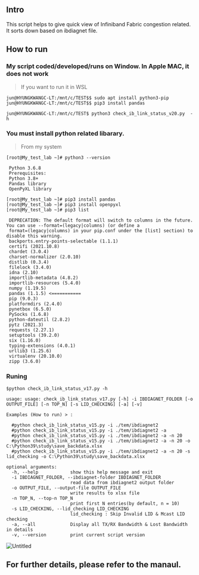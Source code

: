 ## Intro

 This script helps to give quick view of Infiniband Fabric congestion related.
 It sorts down based on ibdiagnet file.

 

## How to run

 ### My script coded/developed/runs on Window. In Apple MAC, it does not work

> If you want to run it in WSL

     
```
jun@HYUNGKWANGC-LT:/mnt/c/TEST$$ sudo apt install python3-pip
jun@HYUNGKWANGC-LT:/mnt/c/TEST$$ pip3 install pandas

jun@HYUNGKWANGC-LT:/mnt/c/TEST$ python3 check_ib_link_status_v20.py  -h
```

 ### You must install python related libarary. 

> From my system
     
```
[root@My_test_lab ~]# python3 --version

 Python 3.6.8
 Prerequisites:
 Python 3.8+
 Pandas library
 OpenPyXL library

[root@My_test_lab ~]# pip3 install pandas
[root@My_test_lab ~]# pip3 install openpyxl 
[root@My_test_lab ~]# pip3 list

 DEPRECATION: The default format will switch to columns in the future. You can use --format=(legacy|columns) (or define a 
 format=(legacy|columns) in your pip.conf under the [list] section) to disable this warning.
 backports.entry-points-selectable (1.1.1)
 certifi (2021.10.8)
 chardet (3.0.4)
 charset-normalizer (2.0.10)
 distlib (0.3.4)
 filelock (3.4.0)
 idna (2.10)
 importlib-metadata (4.8.2)
 importlib-resources (5.4.0)
 numpy (1.19.5)
 pandas (1.1.5) <===========
 pip (9.0.3)
 platformdirs (2.4.0)
 pynetbox (6.5.0)
 PySocks (1.6.8)
 python-dateutil (2.8.2)
 pytz (2021.3)
 requests (2.27.1)
 setuptools (39.2.0)
 six (1.16.0)
 typing-extensions (4.0.1)
 urllib3 (1.25.6)
 virtualenv (20.10.0)
 zipp (3.6.0)

```

 ### Runing
      

```
$python check_ib_link_status_v17.py -h

usage: usage: check_ib_link_status_v17.py [-h] -i IBDIAGNET_FOLDER [-o OUTPUT_FILE] [-n TOP_N] [-s LID_CHECKING] [-a] [-v]

Examples (How to run) > :

  #python check_ib_link_status_v15.py -i ./tem/ibdiagnet2
  #python check_ib_link_status_v15.py -i ./tem/ibdiagnet2 -a
  #python check_ib_link_status_v15.py -i ./tem/ibdiagnet2 -a -n 20
  #python check_ib_link_status_v15.py -i ./tem/ibdiagnet2 -a -n 20 -o  C:\Python39\study\save_backdata.xlsx
  #python check_ib_link_status_v15.py -i ./tem/ibdiagnet2 -a -n 20 -s lid_checking -o C:\Python39\study\save_backdata.xlsx

optional arguments:
  -h, --help            show this help message and exit
  -i IBDIAGNET_FOLDER, --ibdiagnet-folder IBDIAGNET_FOLDER
                        read data from ibdiagnet2 output folder
  -o OUTPUT_FILE, --output-file OUTPUT_FILE
                        write results to xlsx file
  -n TOP_N, --top-n TOP_N
                        print first N entries(by default, n = 10)
  -s LID_CHECKING, --lid_checking LID_CHECKING
                        lid_checking : Skip Invalid LID & Mcast LID checking
  -a, --all             Display all TX/RX Bandwidth & Lost Bandwidth in details
  -v, --version         print current script version
```

![Untitled](https://github.com/HyungKwang/My-Programing/assets/91254602/676325c9-ac19-4a87-a6c6-92b05f78cf45)


## For further details, please refer to the manaul.
